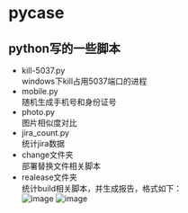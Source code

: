 # pycase
## python写的一些脚本
- kill-5037.py   
windows下kill占用5037端口的进程
- mobile.py   
随机生成手机号和身份证号
- photo.py  
图片相似度对比
- jira_count.py  
统计jira数据
- change文件夹  
部署替换文件相关脚本
- realease文件夹  
统计build相关脚本，并生成报告，格式如下：  
![image](https://github.com/NJ-zero/pycase/raw/master/realease/summary.png)
![image](https://github.com/NJ-zero/pycase/raw/master/realease/detail.png)
